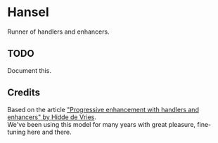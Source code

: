 # Hansel

Runner of handlers and enhancers.

## TODO

Document this.


## Credits

Based on the article ["Progressive enhancement with handlers and enhancers" by Hidde de Vries](https://hiddedevries.nl/en/blog/2015-04-03-progressive-enhancement-with-handlers-and-enhancers).  
We've been using this model for many years with great pleasure, fine-tuning here and there.
